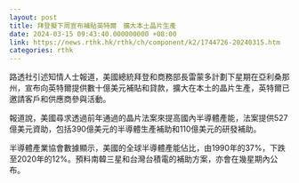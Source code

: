 ```yaml
---
layout: post
title: 拜登擬下周宣布補貼英特爾　擴大本土晶片生產
date: 2024-03-15 09:43:40.000000000 +08:00
link: https://news.rthk.hk/rthk/ch/component/k2/1744726-20240315.htm
categories: rthk
---
```


路透社引述知情人士報道，美國總統拜登和商務部長雷蒙多計劃下星期在亞利桑那州，宣布向英特爾提供數十億美元補貼和貸款，擴大在本土的晶片生產，英特爾已邀請客戶和供應商參與活動。

報道說，美國尋求透過前年通過的晶片法案來提高國內半導體產能，法案提供527億美元資助，包括390億美元的半導體生產補助和110億美元的研發補助。

半導體產業協會數據顯示，美國的全球半導體產能佔比，由1990年的37%，下跌至2020年的12%。預料南韓三星和台灣台積電的補助方案，亦會在幾星期內公布。

